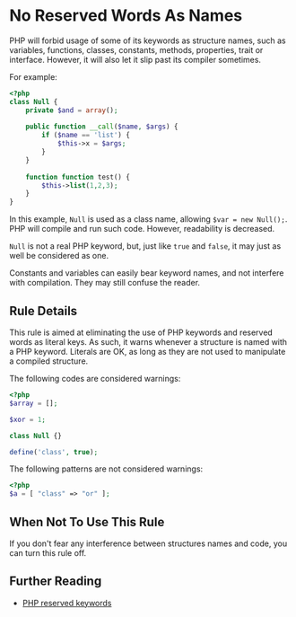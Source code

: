 <!-- Good Practices -->
# No Reserved Words As Names

PHP will forbid usage of some of its keywords as structure names, such as variables, functions, classes, constants, methods, properties, trait or interface. However, it will also let it slip past its compiler sometimes. 

For example:

```php
<?php
class Null {
	private $and = array();
	
	public function __call($name, $args) {
		if ($name == 'list') {
			$this->x = $args;
		}
	}
	
	function function test() {
		$this->list(1,2,3);
	}
}

```


In this example, `Null` is used as a class name, allowing `$var = new Null();`. PHP will compile and run such code. However, readability is decreased.

`Null` is not a real PHP keyword, but, just like `true` and `false`, it may just as well be considered as one. 

Constants and variables can easily bear keyword names, and not interfere with compilation. They may still confuse the reader. 


## Rule Details

This rule is aimed at eliminating the use of PHP keywords and reserved words as literal keys. As such, it warns whenever a structure is named with a PHP keyword. Literals are OK, as long as they are not used to manipulate a compiled structure.  

The following codes are considered warnings:

```php
<?php
$array = [];

$xor = 1;

class Null {}

define('class', true);

```


The following patterns are not considered warnings:

```php
<?php
$a = [ "class" => "or" ];

```


## When Not To Use This Rule

If you don't fear any interference between structures names and code, you can turn this rule off.


## Further Reading

* [PHP reserved keywords](http://php.net/reserved.keywords)
